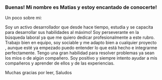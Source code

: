 ### Buenas! Mi nombre es Matias y estoy encantado de conocerte!

Un poco sobre mi:

Soy un activo desarrollador que desde hace tiempo, estudia y se capacita para desarrollar sus habilidades al máximo! Soy perseverante en la búsqueda laboral ya que me quiero dedicar profesionalmente a este rubro. 
Trabajo bien en equipo, soy sociable y me adapto bien a cualquier proyecto , aunque esté ya empezado puedo entender lo que está hecho e integrarme perfectamente. Tengo una gran habilidad para resolver problemas ya sean los míos o de algún compañero.
Soy positivo y siempre intento ayudar a mis compañeros y aprender de ellos y de las experiencias.

Muchas gracias por leer, Saludos

<!--
**matiascaprini97/matiascaprini97** is a ✨ _special_ ✨ repository because its `README.md` (this file) appears on your GitHub profile.

Here are some ideas to get you started:

- 🔭 I’m currently working on ...
- 🌱 I’m currently learning ...
- 👯 I’m looking to collaborate on ...
- 🤔 I’m looking for help with ...
- 💬 Ask me about ...
- 📫 How to reach me: ...
- 😄 Pronouns: ...
- ⚡ Fun fact: ...
-->
